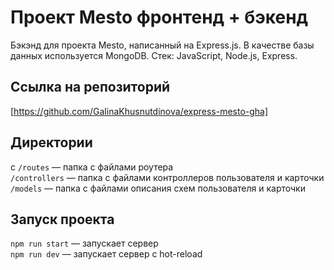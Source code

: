# Проект Mesto фронтенд + бэкенд

Бэкэнд для проекта Mesto, написанный на Express.js. В качестве базы данных используется MongoDB. 
Стек: JavaScript, Node.js, Express.

## Ссылка на репозиторий
[https://github.com/GalinaKhusnutdinova/express-mesto-gha]

## Директории
с
`/routes` — папка с файлами роутера  
`/controllers` — папка с файлами контроллеров пользователя и карточки   
`/models` — папка с файлами описания схем пользователя и карточки  

## Запуск проекта

`npm run start` — запускает сервер   
`npm run dev` — запускает сервер с hot-reload
